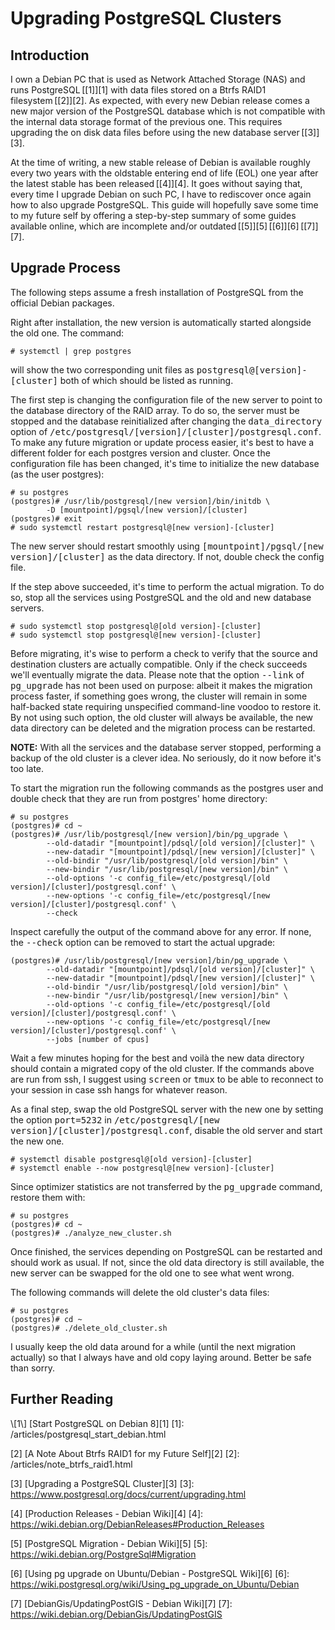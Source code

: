 # Upgrading PostgreSQL Clusters

## Introduction

I own a Debian PC that is used as Network Attached Storage (NAS) and runs
PostgreSQL&#8239;[\[1\]][1] with data files stored on a Btrfs RAID1
filesystem&#8239;[\[2\]][2]. As expected, with every new Debian release comes a
new major version of the PostgreSQL database which is not compatible with the
internal data storage format of the previous one. This requires upgrading the on
disk data files before using the new database server&#8239;[\[3\]][3].

At the time of writing, a new stable release of Debian is available roughly
every two years with the oldstable entering end of life (EOL) one year after 
the latest stable has been released&#8239;[\[4\]][4]. It goes without saying
that, every time I upgrade Debian on such PC, I have to rediscover once again
how to also upgrade PostgreSQL. This guide will hopefully save some time to my
future self by offering a step-by-step summary of some guides available online,
which are incomplete and/or
outdated&#8239;[\[5\]][5]&#8239;[\[6\]][6]&#8239;[\[7\]][7].

## Upgrade Process

The following steps assume a fresh installation of PostgreSQL from the official
Debian packages.

Right after installation, the new version is automatically started alongside
the old one. The command:

	# systemctl | grep postgres

will show the two corresponding unit files as
<tt>postgresql@[version]-[cluster]</tt> both of which should be listed as
running.

The first step is changing the configuration file of the new server to point to
the database directory of the RAID array. To do so, the server must be stopped
and the database reinitialized after changing the <tt>data_directory</tt> option
of <tt>/etc/postgresql/[version]/[cluster]/postgresql.conf</tt>. To make any
future migration or update process easier, it's best to have a different folder
for each postgres version and cluster. Once the configuration file has been
changed, it's time to initialize the new database (as the user postgres):

	# su postgres
	(postgres)# /usr/lib/postgresql/[new version]/bin/initdb \
			-D [mountpoint]/pgsql/[new version]/[cluster]
	(postgres)# exit
	# sudo systemctl restart postgresql@[new version]-[cluster]

The new server should restart smoothly using
<tt>[mountpoint]/pgsql/[new version]/[cluster]</tt> as the data directory. If
not, double check the config file.

If the step above succeeded, it's time to perform the actual migration. To do
so, stop all the services using PostgreSQL and the old and new database servers.

	# sudo systemctl stop postgresql@[old version]-[cluster]
	# sudo systemctl stop postgresql@[new version]-[cluster]  

Before migrating, it's wise to perform a check to verify that the source and
destination clusters are actually compatible. Only if the check succeeds we'll
eventually migrate the data. Please note that the option <tt>--link</tt> of
<tt>pg_upgrade</tt> has not been used on purpose: albeit it makes the migration
process faster, if something goes wrong, the cluster will remain in some
half-backed state requiring unspecified command-line voodoo to restore it. By
not using such option, the old cluster will always be available, the new data
directory can be deleted and the migration process can be restarted.

**NOTE:** With all the services and the database server stopped, performing a
backup of the old cluster is a clever idea. No seriously, do it now before it's
too late.

To start the migration run the following commands as the postgres user and
double check that they are run from postgres' home directory:
	
	# su postgres
	(postgres)# cd ~
	(postgres)# /usr/lib/postgresql/[new version]/bin/pg_upgrade \
			--old-datadir "[mountpoint]/pdsql/[old version]/[cluster]" \
			--new-datadir "[mountpoint]/pdsql/[new version]/[cluster]" \
			--old-bindir "/usr/lib/postgresql/[old version]/bin" \
			--new-bindir "/usr/lib/postgresql/[new version]/bin" \
			--old-options '-c config_file=/etc/postgresql/[old version]/[cluster]/postgresql.conf' \
			--new-options '-c config_file=/etc/postgresql/[new version]/[cluster]/postgresql.conf' \
			--check
	
Inspect carefully the output of the command above for any error. If none, the
<tt>--check</tt> option can be removed to start the actual upgrade:

	(postgres)# /usr/lib/postgresql/[new version]/bin/pg_upgrade \
			--old-datadir "[mountpoint]/pdsql/[old version]/[cluster]" \
			--new-datadir "[mountpoint]/pdsql/[new version]/[cluster]" \
			--old-bindir "/usr/lib/postgresql/[old version]/bin" \
			--new-bindir "/usr/lib/postgresql/[new version]/bin" \
			--old-options '-c config_file=/etc/postgresql/[old version]/[cluster]/postgresql.conf' \
			--new-options '-c config_file=/etc/postgresql/[new version]/[cluster]/postgresql.conf' \
			--jobs [number of cpus]

Wait a few minutes hoping for the best and voilà the new data directory should
contain a migrated copy of the old cluster. If the commands above are run from
ssh, I suggest using <tt>screen</tt> or <tt>tmux</tt> to be able to reconnect to
your session in case ssh hangs for whatever reason.

As a final step, swap the old PostgreSQL server with the new one by setting the
option <tt>port=5232</tt> in
<tt>/etc/postgresql/[new version]/[cluster]/postgresql.conf</tt>, disable the
old server and start the new one.

	# systemctl disable postgresql@[old version]-[cluster]
	# systemctl enable --now postgresql@[new version]-[cluster]

Since optimizer statistics are not transferred by the <tt>pg_upgrade</tt>
command, restore them with:

	# su postgres
	(postgres)# cd ~
	(postgres)# ./analyze_new_cluster.sh

Once finished, the services depending on PostgreSQL can be restarted and should
work as usual. If not, since the old data directory is still available, the new
server can be swapped for the old one to see what went wrong.

The following commands will delete the old cluster's data files:
	
	# su postgres
	(postgres)# cd ~
	(postgres)# ./delete_old_cluster.sh

I usually keep the old data around for a while (until the next migration
actually) so that I always have and old copy laying around. Better be safe than
sorry.

## Further Reading

<div class="references">
\[1\] [Start PostgreSQL on Debian 8][1]
[1]: /articles/postgresql_start_debian.html

\[2\] [A Note About Btrfs RAID1 for my Future Self][2]
[2]: /articles/note_btrfs_raid1.html

\[3\] [Upgrading a PostgreSQL Cluster][3]
[3]: https://www.postgresql.org/docs/current/upgrading.html

\[4\] [Production Releases - Debian Wiki][4]
[4]: https://wiki.debian.org/DebianReleases#Production_Releases

\[5\] [PostgreSQL Migration - Debian Wiki][5]
[5]: https://wiki.debian.org/PostgreSql#Migration

\[6\] [Using pg upgrade on Ubuntu/Debian - PostgreSQL Wiki][6]
[6]: https://wiki.postgresql.org/wiki/Using_pg_upgrade_on_Ubuntu/Debian

\[7\] [DebianGis/UpdatingPostGIS - Debian Wiki][7]
[7]: https://wiki.debian.org/DebianGis/UpdatingPostGIS
</div>
